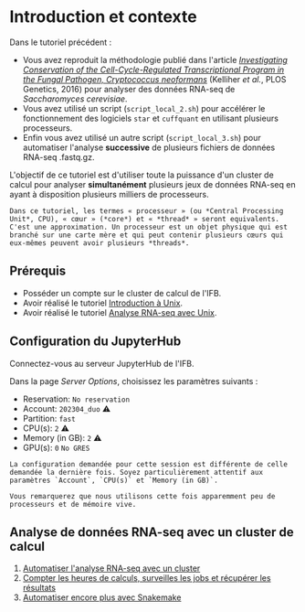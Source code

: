 # Introduction et contexte

Dans le tutoriel précédent :

- Vous avez reproduit la méthodologie publié dans l'article [*Investigating Conservation of the Cell-Cycle-Regulated Transcriptional Program in the Fungal Pathogen, Cryptococcus neoformans*](https://journals.plos.org/plosgenetics/article?id=10.1371/journal.pgen.1006453) (Kelliher *et al.*, PLOS Genetics, 2016) pour analyser des données RNA-seq de *Saccharomyces cerevisiae*.
- Vous avez utilisé un script (`script_local_2.sh`) pour accélérer le fonctionnement des logiciels `star` et `cuffquant` en utilisant plusieurs processeurs.
- Enfin vous avez utilisé un autre script (`script_local_3.sh`) pour automatiser l'analyse **successive** de plusieurs fichiers de données RNA-seq .fastq.gz.

L'objectif de ce tutoriel est d'utiliser toute la puissance d'un cluster de calcul pour analyser **simultanément** plusieurs jeux de données RNA-seq en ayant à disposition plusieurs milliers de processeurs.

```{note}
Dans ce tutoriel, les termes « processeur » (ou *Central Processing Unit*, CPU), « cœur » (*core*) et « *thread* » seront equivalents. C'est une approximation. Un processeur est un objet physique qui est branché sur une carte mère et qui peut contenir plusieurs cœurs qui eux-mêmes peuvent avoir plusieurs *threads*.
```

## Prérequis

- Posséder un compte sur le cluster de calcul de l'IFB.
- Avoir réalisé le tutoriel [Introduction à Unix](../tuto1/tutorial.md).
- Avoir réalisé le tutoriel [Analyse RNA-seq avec Unix](../tuto2/0_intro.md).

## Configuration du JupyterHub

Connectez-vous au serveur JupyterHub de l'IFB.

Dans la page *Server Options*, choisissez les paramètres suivants :
- Reservation: `No reservation` 
- Account: `202304_duo`  ⚠️
- Partition: `fast`
- CPU(s): `2`  ⚠️
- Memory (in GB): `2`  ⚠️
- GPU(s): `0` `No GRES`

```{warning}
La configuration demandée pour cette session est différente de celle demandée la dernière fois. Soyez particulièrement attentif aux paramètres `Account`, `CPU(s)` et `Memory (in GB)`.

Vous remarquerez que nous utilisons cette fois apparemment peu de processeurs et de mémoire vive.
```

## Analyse de données RNA-seq avec un cluster de calcul

1. [Automatiser l'analyse RNA-seq avec un cluster](1_automatiser.md)
1. [Compter les heures de calculs, surveilles les jobs et récupérer les résultats](2_compter_surveiller_recuperer.md)
1. [Automatiser encore plus avec Snakemake](3_automatiser_encore.md)
